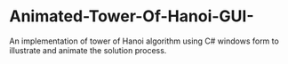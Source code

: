 # Animated-Tower-Of-Hanoi-GUI-
An implementation of tower of  Hanoi algorithm using C# windows form to illustrate and animate the solution process.
